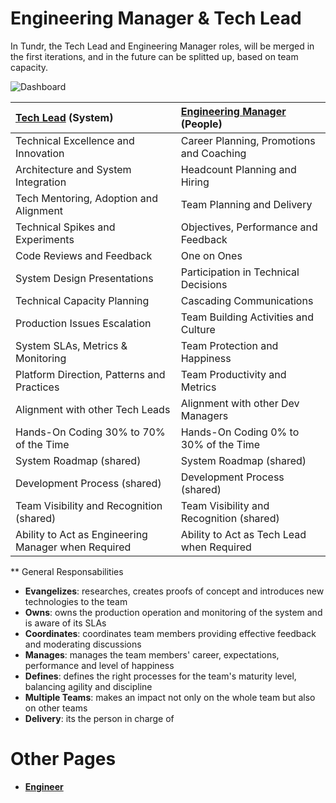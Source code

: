# Engineering Manager & Tech Lead

In Tundr, the Tech Lead and Engineering Manager roles, will be merged in the first iterations, and in the future can be splitted up, based on team capacity.

<picture>
  <source media="(prefers-color-scheme: dark)" srcset="/charts/dashboard-dark.png">
  <source media="(prefers-color-scheme: light)" srcset="/charts/dashboard.png">
  <img alt="Dashboard" src="/charts/dashboard.png">
</picture>


| [Tech Lead](TechLead.md) (System) | [Engineering Manager](EngineeringManager.md) (People)|
| :--- | :--- |
| Technical Excellence and Innovation| Career Planning, Promotions and Coaching |
| Architecture and System Integration | Headcount Planning and Hiring |
| Tech Mentoring, Adoption and Alignment | Team Planning and Delivery |
| Technical Spikes and Experiments​ | Objectives, Performance and Feedback |
| Code Reviews and Feedback | One on Ones |
| System Design Presentations​ | Participation in Technical Decisions |
| Technical Capacity Planning​ | Cascading Communications​ |
| Production Issues Escalation​ | Team Building Activities and Culture​ |
| System SLAs, Metrics & Monitoring​ | Team Protection and Happiness​ |
| Platform Direction, Patterns and Practices | Team Productivity and Metrics​ |
| Alignment with other Tech Leads​ | Alignment with other Dev Managers​ |
| Hands-On Coding 30% to 70% of the Time | Hands-On Coding 0% to 30% of the Time |
| System Roadmap (shared)​ | System Roadmap (shared)​ |
| Development Process (shared)​ | Development Process (shared)​ |
| Team Visibility and Recognition (shared) | Team Visibility and Recognition (shared)​ |
| Ability to Act as Engineering Manager when Required | Ability to Act as Tech Lead when Required |

** General Responsabilities

* **Evangelizes**: researches, creates proofs of concept and introduces new technologies to the team
* **Owns**: owns the production operation and monitoring of the system and is aware of its SLAs
* **Coordinates**: coordinates team members providing effective feedback and moderating discussions
* **Manages**: manages the team members' career, expectations, performance and level of happiness
* **Defines**: defines the right processes for the team's maturity level, balancing agility and discipline
* **Multiple Teams**: makes an impact not only on the whole team but also on other teams
* **Delivery**: its the person in charge of 


# Other Pages

* [**Engineer**](Developer.md)
